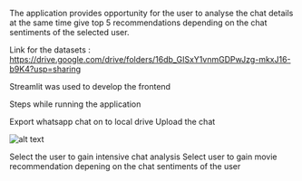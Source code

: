 The application provides opportunity for the user to analyse the chat details at the same time give top 5 recommendations depending on the chat sentiments of the selected user.

Link for the datasets : https://drive.google.com/drive/folders/16db_GISxY1vnmGDPwJzg-mkxJ16-b9K4?usp=sharing

Streamlit was used to develop the frontend

Steps while running the application 

Export whatsapp chat on to local drive
Upload the chat


![alt text](https://github.com/KushagraSingh02/Chat-analysis-and-movie-recommendation-on-chat-sentiments/tree/main/images/1.jpg?raw=true)

Select the user to gain intensive chat analysis
Select user to gain movie recommendation depening on the chat sentiments of the user
